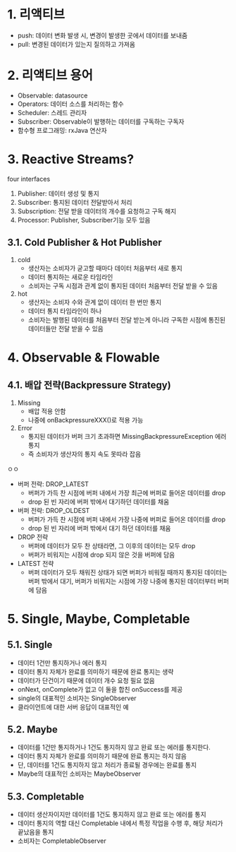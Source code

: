 # 1. 리액티브

* push: 데이터 변화 발생 시, 변경이 발생한 곳에서 데이터를 보내줌
* pull: 변경된 데이터가 있는지 질의하고 가져옴

# 2. 리액티브 용어

* Observable: datasource
* Operators: 데이터 소스를 처리하는 함수
* Scheduler: 스레드 관리자
* Subscriber: Observable이 발행하는 데이터를 구독하는 구독자
* 함수형 프로그래밍: rxJava 연산자

# 3. Reactive Streams?

four interfaces

1. Publisher: 데이터 생성 및 통지
2. Subscriber: 통지된 데이터 전달받아서 처리
3. Subscription: 전달 받을 데이터의 개수를 요청하고 구독 해지
4. Processor: Publisher, Subscriber기능 모두 있음

## 3.1. Cold Publisher & Hot Publisher

1. cold
    - 생산자는 소비자가 굳고할 때마다 데이터 처음부터 새로 통지
    - 데이터 통지하는 새로운 타임라인
    - 소비자는 구독 시점과 관계 없이 통지된 데이터 처음부터 전달 받을 수 있음 
2. hot
    - 생산자는 소비자 수와 관계 없이 데이터 한 번만 통지
    - 데이터 통지 타임라인이 하나
    - 소비자는 발행된 데이터를 처음부터 전달 받는게 아니라 구독한 시점에 통진된 데이터들만 전달 받을 수 있음

# 4. Observable & Flowable

## 4.1. 배압 전략(Backpressure Strategy)

1. Missing
    - 배압 적용 안함
    - 나중에 onBackpressureXXX()로 적용 가능
2. Error
    - 통지된 데이터가 버퍼 크기 초과하면 MissingBackpressureException 에러 통지
    - 즉 소비자가 생산자의 통지 속도 못따라 잡음
    
ㅇㅇ

- 버퍼 전략: DROP_LATEST
    - 버퍼가 가득 찬 시점에 버퍼 내에서 가장 최근에 버퍼로 들어온 데이터를 drop
    - drop 된 빈 자리에 버퍼 밖에서 대기하던 데이터를 채움
- 버퍼 전략: DROP_OLDEST
    - 버퍼가 가득 찬 시점에 버퍼 내에서 가장 나중에 버퍼로 들어온 데이터를 drop
    - drop 된 빈 자리에 버퍼 밖에서 대기 하던 데이터를 채움
- DROP 전략
    - 버퍼에 데이터가 모두 찬 상태라면, 그 이후의 데이터는 모두 drop
    - 버퍼가 비워지는 시점에 drop 되지 않은 것을 버퍼에 담음
- LATEST 전략
    - 버퍼 데이터가 모두 채워진 상태가 되면 버퍼가 비워질 때까지 통지된 데이터는 버퍼 밖에서 대기, 버퍼가 비워지는 시점에 가장 나중에 통지된 데이터부터 버퍼에 담음
     
# 5. Single, Maybe, Completable

## 5.1. Single

- 데이터 1건만 통지하거나 에러 통지
- 데이터 통지 자체가 완료를 의미하기 때문에 완료 통지는 생략
- 데이터가 단건이기 때문에 데이터 개수 요청 필요 없음
- onNext, onComplete가 없고 이 둘을 합친 onSuccess를 제공
- single의 대표적인 소비자는 SingleObserver
- 클라이언트에 대한 서버 응답이 대표적인 예

## 5.2. Maybe

- 데이터를 1건만 통지하거나 1건도 통지하지 않고 완료 또는 에러를 통지한다.
- 데이터 통지 자체가 완료를 의미하기 때문에 완료 통지는 하지 않음
- 단, 데이터를 1건도 통지하지 않고 처리가 종료될 경우에는 완료를 통지
- Maybe의 대표적인 소비자는 MaybeObserver

## 5.3. Completable

- 데이터 생산자이지만 데이터를 1건도 통지하지 않고 완료 또는 에러를 통지 
- 데이터 통지의 역할 대신 Completable 내에서 특정 작업을 수행 후, 해당 처리가 끝났음을 통지
- 소비자는 CompletableObserver